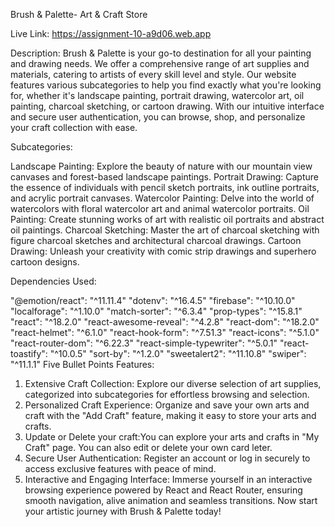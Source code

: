 Brush & Palette- Art & Craft Store

Live Link: https://assignment-10-a9d06.web.app

Description:
Brush & Palette is your go-to destination for all your painting and drawing needs. We offer a comprehensive range of art supplies and materials, catering to artists of every skill level and style. Our website features various subcategories to help you find exactly what you're looking for, whether it's landscape painting, portrait drawing, watercolor art, oil painting, charcoal sketching, or cartoon drawing. With our intuitive interface and secure user authentication, you can browse, shop, and personalize your craft collection with ease.


Subcategories:

Landscape Painting: Explore the beauty of nature with our mountain view canvases and forest-based landscape paintings.
Portrait Drawing: Capture the essence of individuals with pencil sketch portraits, ink outline portraits, and acrylic portrait canvases.
Watercolor Painting: Delve into the world of watercolors with floral watercolor art and animal watercolor portraits.
Oil Painting: Create stunning works of art with realistic oil portraits and abstract oil paintings.
Charcoal Sketching: Master the art of charcoal sketching with figure charcoal sketches and architectural charcoal drawings.
Cartoon Drawing: Unleash your creativity with comic strip drawings and superhero cartoon designs.

Dependencies Used:

"@emotion/react": "^11.11.4"
"dotenv": "^16.4.5"
"firebase": "^10.10.0"
"localforage": "^1.10.0"
"match-sorter": "^6.3.4"
"prop-types": "^15.8.1"
"react": "^18.2.0"
"react-awesome-reveal": "^4.2.8"
"react-dom": "^18.2.0"
"react-helmet": "^6.1.0"
"react-hook-form": "^7.51.3"
"react-icons": "^5.1.0"
"react-router-dom": "^6.22.3"
"react-simple-typewriter": "^5.0.1"
"react-toastify": "^10.0.5"
"sort-by": "^1.2.0"
"sweetalert2": "^11.10.8"
"swiper": "^11.1.1"
Five Bullet Points Features:

01. Extensive Craft Collection: Explore our diverse selection of art supplies, categorized into subcategories for effortless browsing and selection.
02. Personalized Craft Experience: Organize and save your own arts and craft with the "Add Craft" feature, making it easy to store your arts and crafts.
03. Update or Delete your craft:You can explore your arts and crafts in "My Craft" page. You can also edit or delete your own card leter.
04. Secure User Authentication: Register an account or log in securely to access exclusive features with peace of mind.
05. Interactive and Engaging Interface: Immerse yourself in an interactive browsing experience powered by React and React Router, ensuring smooth navigation, alive animation and seamless transitions. 
Now start your artistic journey with Brush & Palette today!